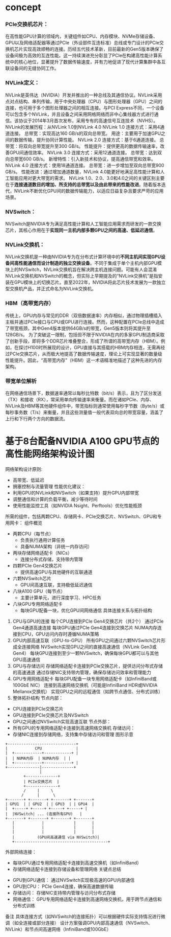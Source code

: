 

# concept
### PCIe交换机芯片：
在高性能GPU计算的领域内，关键组件如CPU、内存模块、NVMe存储设备、GPU以及网络适配器等通过PCIe（外设部件互连标准）总线或专门设计的PCIe交换机芯片实现高效顺畅的连接。历经五代技术革新，目前最新的Gen5版本确保了设备间极为高效的互连性能。这一持续演进充分彰显了PCIe在构建高性能计算系统中的核心地位，显著提升了数据传输速度，并有力地促进了现代计算集群中各互联设备间的无缝协同工作。

### NVLink定义：
NVLink是英伟达（NVIDIA）开发并推出的一种总线及其通信协议。NVLink采用点对点结构、串列传输，用于中央处理器（CPU）与图形处理器（GPU）之间的连接，也可用于多个图形处理器之间的相互连接。与PCI Express不同，一个设备可以包含多个NVLink，并且设备之间采用网格网络而非中心集线器方式进行通信。该协议于2014年3月首次发布，采用专有的高速信号互连技术（NVHS）。
NVLink的发展历程：从NVLink 1.0到NVLink 4.0
NVLink 1.0
连接方式：采用4通道连接。
总带宽：实现高达160 GB/s的双向总带宽。
用途：主要用于加速GPU之间的数据传输，提升协同计算性能。
NVLink 2.0
连接方式：基于6通道连接。
总带宽：将双向总带宽提升至300 GB/s。
性能提升：提供更高的数据传输速率，改善GPU间通信效率。
NVLink 3.0
连接方式：采用12通道连接。
总带宽：达到双向总带宽600 GB/s。
新增特性：引入新技术和协议，提高通信带宽和效率。
NVLink 4.0
连接方式：使用18通道连接。
总带宽：进一步增加至双向总带宽900 GB/s。
性能改进：通过增加通道数量，NVLink 4.0能更好地满足高性能计算和人工智能应用对更大带宽的需求。
NVLink 1.0、2.0、3.0和4.0之间的关键区别主要在于**连接通道数目的增加、所支持的总带宽以及由此带来的性能改进**。随着版本迭代，NVLink不断优化GPU间的数据传输能力，以适应日益复杂且要求严苛的应用场景。

### NVSwitch：
NVSwitch是NVIDIA专为满足高性能计算和人工智能应用需求而研发的一款交换芯片，其核心作用在于**实现同一主机内部多颗GPU之间的高速、低延迟通信**。


### NVLink交换机：
NVLink交换机是一种由NVIDIA专为在分布式计算环境中的**不同主机间实现GPU设备间高性能通信而设计制造的独立交换设备**。不同于集成于单个主机内部GPU模块上的NVSwitch，NVLink交换机旨在解决跨主机连接问题。可能有人会混淆NVLink交换机和NVSwitch的概念，但实际上早期提及的“NVLink交换机”是指安装在GPU模块上的切换芯片。直至2022年，NVIDIA将此芯片技术发展为一款独立型交换机产品，并正式命名为NVLink交换机。

### HBM（高带宽内存）
传统上，GPU内存与常见的DDR（双倍数据速率）内存相似，通过物理插槽插入主板并通过PCIe接口与CPU或GPU进行连接。然而，这种配置在PCIe总线中造成了带宽瓶颈，其中Gen4版本提供64GB/s的带宽，Gen5版本则将其提升至128GB/s。
为了突破这一限制，包括但不限于NVIDIA在内的多家GPU制造商采取了创新手段，即将多个DDR芯片堆叠整合，形成了所谓的高带宽内存（HBM）。例如，在探讨H100时所展现的设计，GPU直接与其搭载的HBM内存相连，无需再经过PCIe交换芯片，从而极大地提高了数据传输速度，理论上可实现显著的数量级性能提升。因此，“高带宽内存”（HBM）这一术语精准地描述了这种先进的内存架构。

### 带宽单位解析
在网络通信场景下，数据速率通常以每秒比特数（bit/s）表示，且为了区分发送（TX）和接收（RX），常采用单向传输速率来衡量。而在诸如PCIe、内存、NVLink及HBM等其他硬件组件中，带宽指标则通常使用每秒字节数（Byte/s）或每秒事务数（T/s）来衡量，并且这些测量值一般代表双向总的带宽容量，涵盖了上行和下行两个方向的数据流。


# 基于8台配备NVIDIA A100 GPU节点的高性能网络架构设计图
网络架构设计原则: 
* 高带宽、低延迟
* 拥塞控制与流量管理
性能优化建议：
* 利用GPU的NVLink和NVSwitch（如果支持）提升GPU内部带宽
* 调整通信和计算的负载平衡，减少等待时间
* 使用性能监控工具（如NVIDIA Nsight、Perftools）优化性能瓶颈

所需的组件，包括两颗CPU、存储网卡、PCIe交换芯片、NVSwitch、GPU和专用网卡：
组件概览
* 两颗CPU（每节点）
    * 负责执行通用计算任务
    * 具备NUMA架构（非统一内存访问）
* 两块存储网络适配卡（NICs）
    * 连接分布式存储，支持带内管理
* 四颗PCIe Gen4交换芯片
    * 提供高速GPU与其他硬件的互联通道
* 六颗NVSwitch芯片
    * GPU间高速互联，支持极低延迟通信
* 八块A100 GPU（每节点）
    * 主要计算单元，进行深度学习、HPC任务
* 八块GPU专用网络适配卡
    * 每块GPU配备一块，优化GPU间网络通信
具体连接关系与拓扑结构
1. CPU与GPU的连接
每个CPU连接到PCIe Gen4交换芯片（共2个）
通过PCIe Gen4通道高速连接
每块GPU通过PCIe Gen4连接到交换芯片
NUMA内存连接到CPU，GPU访问内存时遵循NUMA策略
2. GPU内部高速互联（GPU-to-GPU）
所有GPU之间通过六颗NVSwitch芯片形成全连接网络
NVSwitch实现GPU之间的直接高速通信（NVLink Gen3或Gen4）
每块GPU连接到至少一颗NVSwitch，确保每块GPU都可以与其他GPU高速通信
3. GPU与存储访问
存储网络适配卡连接到PCIe交换芯片，提供访问分布式存储的高速通道
通过存储NIC支持带内管理，确保存储访问效率和管理能力
4. GPU专用网络适配卡
每块GPU配备一块专用网络适配卡（如InfiniBand或100GbE NIC）
连接到高速网络交换机（可能是InfiniBand HDR或NVIDIA Mellanox交换机）
实现GPU之间的远程通信（如跨节点通信、分布式训练）
5. 整体拓扑结构
节点内部：
* CPU连接到PCIe交换芯片
* GPU连接到PCIe交换芯片及NVSwitch
* GPU之间通过NVSwitch实现高速互联
节点外部：
* 所有GPU的专用网络适配卡连接到高速网络交换机
存储访问：
* 存储NIC连接到存储网络，支持集中存储访问和管理
图形示意
```
+------------------------------+
|            CPU               |
|  +------------+------------+ |
|  | NUMA内存  | NUMA内存  | |
|  +------------+------------+ |
+--------------|--------------+
               |
        +--------------+
        | PCIe交换芯片  |
        +--------------+
        /     |     \
       /      |      \
+-------+ +-------+ +-------+ +-------+
| GPU1  | | GPU2  | | GPU3  | | GPU4  |
|  +-----+ +-----+ +-----+ +-----+ |
|  |NVSwitch| ... (连接所有GPU)   |
+-------+ +-------+ +-------+ +-------+
   |            |             |       |
   |            |             |       |
   |            |             |       |
   |          (GPU间高速通信 via NVSwitch)|
   +-----------------------------------------+
```
外部网络连接：
- 每块GPU通过专用网络适配卡连接到高速交换机（如InfiniBand）
- 存储网络适配卡连接到存储设备和管理网络
关键点总结
* GPU到GPU通信： 通过NVSwitch实现极高速的GPU内部通信
* GPU到CPU： PCIe Gen4连接，确保高速数据传输
* 存储访问： 存储NIC支持带内管理与访问分布式存储
* 网络通信： GPU专用网络适配卡连接到高速网络交换机，用于跨节点通信和分布式训练

备注
具体连接方式（如NVSwitch的连接拓扑）可以根据硬件实际支持情况进行微调（如全连接或部分连接）
设计方案强调GPU内部高速通信（NVSwitch、NVLink）和节点间高速网络（InfiniBand或100GbE）


